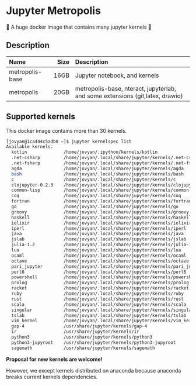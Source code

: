 # Jupyter Metropolis
🐋 A huge docker image that contains many jupyter kernels  🚀

## Description

| Name | Size | Description |
|:-----|-----:|:------------|
| metropolis-base | 16GB | Jupyter notebook, and kernels |
| metropolis | 20GB | metropolis-base, nteract, jupyterlab, and some extensions (git,latex, drawio) |

## Supported kernels
This docker image contains more than 30 kernels.

```bash
[jovyan@1ca444c5adb0 ~]$ jupyter kernelspec list
Available kernels:
  kotlin              /home/jovyan/.ipython/kernels/kotlin
  .net-csharp         /home/jovyan/.local/share/jupyter/kernels/.net-csharp
  .net-fsharp         /home/jovyan/.local/share/jupyter/kernels/.net-fsharp
  agda                /home/jovyan/.local/share/jupyter/kernels/agda
  bash                /home/jovyan/.local/share/jupyter/kernels/bash
  c                   /home/jovyan/.local/share/jupyter/kernels/c
  clojupyter-0.2.3    /home/jovyan/.local/share/jupyter/kernels/clojupyter-0.2.3
  common-lisp         /home/jovyan/.local/share/jupyter/kernels/common-lisp
  coq                 /home/jovyan/.local/share/jupyter/kernels/coq
  fortran             /home/jovyan/.local/share/jupyter/kernels/fortran
  go                  /home/jovyan/.local/share/jupyter/kernels/go
  groovy              /home/jovyan/.local/share/jupyter/kernels/groovy
  haskell             /home/jovyan/.local/share/jupyter/kernels/haskell
  ielixir             /home/jovyan/.local/share/jupyter/kernels/ielixir
  iperl               /home/jovyan/.local/share/jupyter/kernels/iperl
  java                /home/jovyan/.local/share/jupyter/kernels/java
  jslab               /home/jovyan/.local/share/jupyter/kernels/jslab
  julia-1.2           /home/jovyan/.local/share/jupyter/kernels/julia-1.2
  lua                 /home/jovyan/.local/share/jupyter/kernels/lua
  ocaml               /home/jovyan/.local/share/jupyter/kernels/ocaml
  octave              /home/jovyan/.local/share/jupyter/kernels/octave
  pari_jupyter        /home/jovyan/.local/share/jupyter/kernels/pari_jupyter
  perl6               /home/jovyan/.local/share/jupyter/kernels/perl6
  powershell          /home/jovyan/.local/share/jupyter/kernels/powershell
  prolog              /home/jovyan/.local/share/jupyter/kernels/prolog
  racket              /home/jovyan/.local/share/jupyter/kernels/racket
  ruby                /home/jovyan/.local/share/jupyter/kernels/ruby
  rust                /home/jovyan/.local/share/jupyter/kernels/rust
  scala               /home/jovyan/.local/share/jupyter/kernels/scala
  singular            /home/jovyan/.local/share/jupyter/kernels/singular
  tslab               /home/jovyan/.local/share/jupyter/kernels/tslab
  vim_kernel          /home/jovyan/.local/share/jupyter/kernels/vim_kernel
  gap-4               /usr/share/jupyter/kernels/gap-4
  ir                  /usr/share/jupyter/kernels/ir
  python3             /usr/share/jupyter/kernels/python3
  python3-jupyroot    /usr/share/jupyter/kernels/python3-jupyroot
  sagemath            /usr/share/jupyter/kernels/sagemath
```

**Proposal for new kernels are welcome!** 

However, we except kernels distributed on anaconda because anaconda breaks current kernels dependencies.
